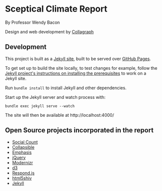 # Sceptical Climate Report

By Professor Wendy Bacon

Design and web development by [Collagraph](http://collagraph.com.au/)

## Development

This project is built as a [Jekyll site](https://jekyllrb.com/), built to be served over [GitHub Pages](https://pages.github.com/).

To get set up to build the site locally, to test changes for example, follow the [Jekyll project's instructions on installing the prerequisites](https://jekyllrb.com/docs/installation/) to work on a Jekyll site.

Run `bundle install` to install Jekyll and other dependencies.

Start up the Jekyll server and watch process with:

    bundle exec jekyll serve --watch

The site will then be available at http://localhost:4000/

## Open Source projects incorporated in the report

+	[Social Count](https://github.com/filamentgroup/SocialCount/)
+	[Collapsible](https://github.com/filamentgroup/collapsible/)
+	[Emphasis](https://github.com/NYTimes/Emphasis/)
+	[jQuery](http://jquery.com/)
+	[Modernizr](http://modernizr.com/)
+	[d3](http://d3js.org/)
+	[Respond.js](https://github.com/scottjehl/Respond/)
+	[html5shiv](https://code.google.com/p/html5shiv/)
+ [Jekyll](http://jekyllrb.com/)
